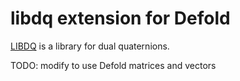 # libdq extension for Defold

[LIBDQ](https://github.com/bobbens/libdq) is a library for dual quaternions.

TODO: modify to use Defold matrices and vectors
